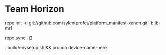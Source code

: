 Team Horizon
===========

repo init -u git://github.com/sylentprofet/platform_manifest-xenon.git -b jb-mr1

repo sync -j2

. build/envsetup.sh && brunch device-name-here


